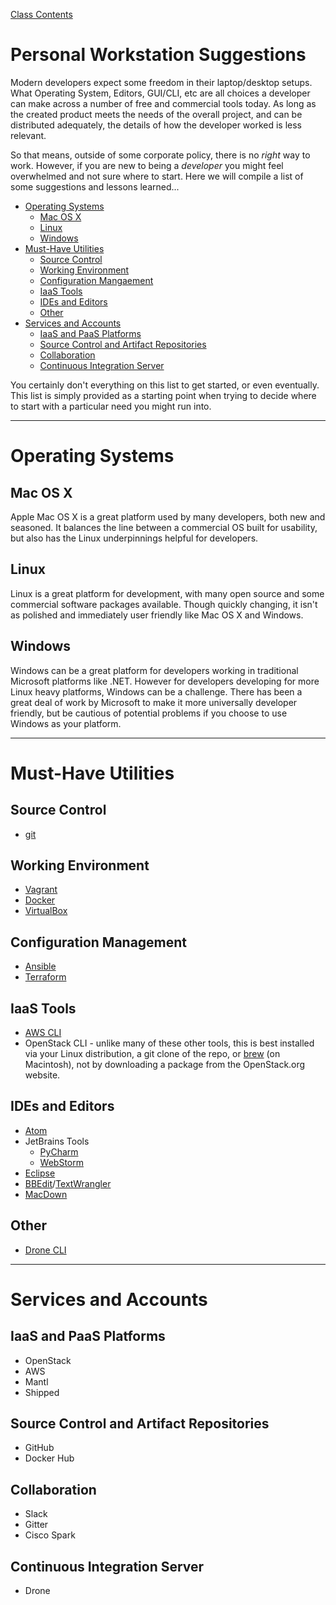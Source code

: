 [Class Contents](README.md)

# Personal Workstation Suggestions

Modern developers expect some freedom in their laptop/desktop setups.  What Operating System, Editors, GUI/CLI, etc are all choices a developer can make across a number of free and commercial tools today.  As long as the created product meets the needs of the overall project, and can be distributed adequately, the details of how the developer worked is less relevant.  

So that means, outside of some corporate policy, there is no _right_ way to work.  However, if you are new to being a _developer_ you might feel overwhelmed and not sure where to start.  Here we will compile a list of some suggestions and lessons learned...

* [Operating Systems](#operating-systems)
	* [Mac OS X](#mac-os-x)
	* [Linux](#linux)
	* [Windows](#windows)
* [Must-Have Utilities](#must-have-utilities)
	* [Source Control](#source-control)
	* [Working Environment](#working-environment)
	* [Configuration Mangaement](#configuration-management)
	* [IaaS Tools](#iaas-tools)
	* [IDEs and Editors](#ides-and-editors)
	* [Other](#other)
* [Services and Accounts](#services-and-accounts)
	* [IaaS and PaaS Platforms](#iaas-and-paas-platforms)
	* [Source Control and Artifact Repositories](#source-control-and-artifact-repositories)
	* [Collaboration](#collaboration)
	* [Continuous Integration Server](#continuous-integration-server)

You certainly don't everything on this list to get started, or even eventually.  This list is simply provided as a starting point when trying to decide where to start with a particular need you might run into.  

---
# Operating Systems

## Mac OS X
Apple Mac OS X is a great platform used by many developers, both new and seasoned.  It balances the line between a commercial OS built for usability, but also has the Linux underpinnings helpful for developers.  

## Linux
Linux is a great platform for development, with many open source and some commercial software packages available.  Though quickly changing, it isn't as polished and immediately user friendly like Mac OS X and Windows.  

## Windows
Windows can be a great platform for developers working in traditional Microsoft platforms like .NET.  However for developers developing for more Linux heavy platforms, Windows can be a challenge.  There has been a great deal of work by Microsoft to make it more universally developer friendly, but be cautious of potential problems if you choose to use Windows as your platform.  

---
# Must-Have Utilities

## Source Control

* [git][]

## Working Environment

* [Vagrant][]
* [Docker][]
* [VirtualBox][]

## Configuration Management

* [Ansible][]
* [Terraform][]

## IaaS Tools

* [AWS CLI][]
* OpenStack CLI - unlike many of these other tools, this is best installed via your
Linux distribution, a git clone of the repo, or [brew][] (on Macintosh), not by downloading a package from
the OpenStack.org website.

## IDEs and Editors

* [Atom][]
* JetBrains Tools
	* [PyCharm][]
	* [WebStorm][]
* [Eclipse][]
* [BBEdit][]/[TextWrangler][]
* [MacDown][]

## Other

* [Drone CLI][]


[git]:https://git-scm.com
[Vagrant]:https://www.vagrantup.com
[Docker]:https://www.docker.com
[VirtualBox]:https://www.virtualbox.org
[Ansible]:https://www.ansible.com
[Terraform]:https://www.terraform.io
[AWS CLI]:https://aws.amazon.com/cli/?nc2=h_m1
[brew]:http://brew.sh
[Atom]:http://atom.io
[PyCharm]:https://www.jetbrains.com/pycharm/
[WebStorm]:https://www.jetbrains.com/webstorm/
[Eclipse]:http://www.eclipse.org/downloads/
[BBEdit]:http://www.barebones.com/products/bbedit/index.html
[TextWrangler]:http://www.barebones.com/products/textwrangler/
[Drone CLI]:https://github.com/drone/drone
[MacDown]:http://macdown.uranusjr.com

---
# Services and Accounts

## IaaS and PaaS Platforms

* OpenStack
* AWS
* Mantl
* Shipped

## Source Control and Artifact Repositories

* GitHub
* Docker Hub

## Collaboration

* Slack
* Gitter
* Cisco Spark

## Continuous Integration Server

* Drone
